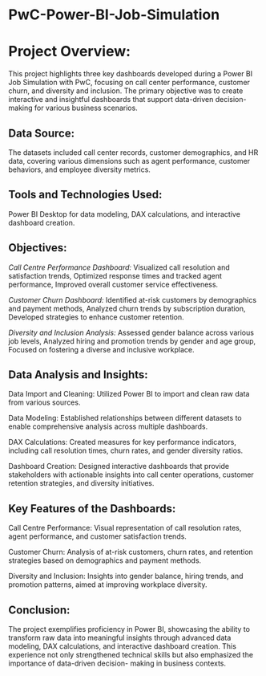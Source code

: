 # PwC-Power-BI-Job-Simulation

# Project Overview:
This project highlights three key dashboards developed during a Power BI Job Simulation with PwC, focusing on call center performance, customer churn, and diversity and inclusion. The primary objective was to create interactive and insightful dashboards that support data-driven decision-making for various business scenarios.

## Data Source:
The datasets included call center records, customer demographics, and HR data, covering various dimensions such as agent performance, customer behaviors, and employee diversity metrics.

## Tools and Technologies Used:
Power BI Desktop for data modeling, DAX calculations, and interactive dashboard creation.

## Objectives:
  *Call Centre Performance Dashboard:*
Visualized call resolution and satisfaction trends,
Optimized response times and tracked agent performance,
Improved overall customer service effectiveness.

  *Customer Churn Dashboard:*
Identified at-risk customers by demographics and payment methods,
Analyzed churn trends by subscription duration,
Developed strategies to enhance customer retention.

  *Diversity and Inclusion Analysis:*
Assessed gender balance across various job levels,
Analyzed hiring and promotion trends by gender and age group,
Focused on fostering a diverse and inclusive workplace.

## Data Analysis and Insights:

Data Import and Cleaning: Utilized Power BI to import and clean raw data from various sources.

Data Modeling: Established relationships between different datasets to enable comprehensive analysis across multiple dashboards.

DAX Calculations: Created measures for key performance indicators, including call resolution times, churn rates, and gender diversity ratios.

Dashboard Creation: Designed interactive dashboards that provide stakeholders with actionable insights into call center operations, customer retention strategies, and diversity initiatives.

## Key Features of the Dashboards:

Call Centre Performance: Visual representation of call resolution rates, agent performance, and customer satisfaction trends.

Customer Churn: Analysis of at-risk customers, churn rates, and retention strategies based on demographics and payment methods.

Diversity and Inclusion: Insights into gender balance, hiring trends, and promotion patterns, aimed at improving workplace diversity.

## Conclusion:
The project exemplifies proficiency in Power BI, showcasing the ability to transform raw data into meaningful insights through advanced data modeling, DAX calculations, and interactive dashboard creation. This experience not only strengthened technical skills but also emphasized the importance of data-driven decision-
making in business contexts.
